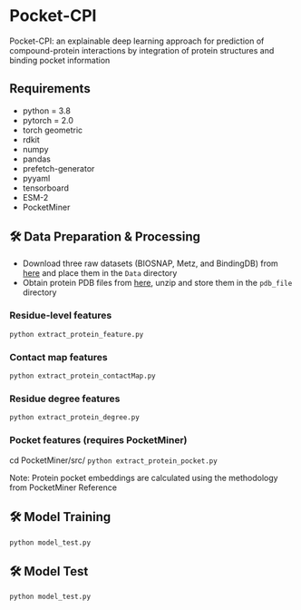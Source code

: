 # Pocket-CPI
Pocket-CPI: an explainable deep learning approach for prediction of compound-protein interactions by integration of protein structures and binding pocket information


## Requirements
  * python = 3.8
  * pytorch = 2.0
  * torch geometric
  * rdkit
  * numpy
  * pandas
  * prefetch-generator
  * pyyaml
  * tensorboard
  * ESM-2
  * PocketMiner

## 🛠️ Data Preparation & Processing
- Download three raw datasets (BIOSNAP, Metz, and BindingDB) from [here](https://drive.google.com/drive/folders/1THATwG_cxQvzn4-XWf19tGT9ugwBFYVP?usp=drive_link) and place them in the `Data` directory
- Obtain protein PDB files from [here](https://drive.google.com/file/d/1jK1wDX_PQ_ha4pOgB0CWCpKSPj8Vb8to/view?usp=drive_link), unzip and store them in the `pdb_file` directory

### Residue-level features
`python extract_protein_feature.py`

### Contact map features
`python extract_protein_contactMap.py`

### Residue degree features
`python extract_protein_degree.py`

### Pocket features (requires PocketMiner)
cd PocketMiner/src/
`python extract_protein_pocket.py`

Note: Protein pocket embeddings are calculated using the methodology from PocketMiner Reference

## 🛠️ Model Training
`python model_test.py`

## 🛠️ Model Test
`python model_test.py`




